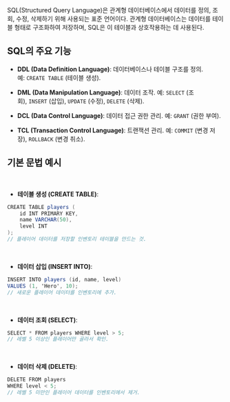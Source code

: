 SQL(Structured Query Language)은 관계형 데이터베이스에서 데이터를 정의, 조회, 수정, 삭제하기 위해 사용되는 표준 언어이다. 관계형 데이터베이스는 데이터를 테이블 형태로 구조화하여 저장하며, SQL은 이 테이블과 상호작용하는 데 사용된다.

## SQL의 주요 기능


- **DDL (Data Definition Language)**: 데이터베이스나 테이블 구조를 정의. 예: `CREATE TABLE` (테이블 생성).
    
- **DML (Data Manipulation Language)**: 데이터 조작. 예: `SELECT` (조회), `INSERT` (삽입), `UPDATE` (수정), `DELETE` (삭제).
    
- **DCL (Data Control Language)**: 데이터 접근 권한 관리. 예: `GRANT` (권한 부여).
    
- **TCL (Transaction Control Language)**: 트랜잭션 관리. 예: `COMMIT` (변경 저장), `ROLLBACK` (변경 취소).

## 기본 문법 예시

<br>



- **테이블 생성 (CREATE TABLE)**:
```cs
CREATE TABLE players (
    id INT PRIMARY KEY,
    name VARCHAR(50),
    level INT
);
// 플레이어 데이터를 저장할 인벤토리 테이블을 만드는 것.
```

<br>


- **데이터 삽입 (INSERT INTO)**:
```cs
INSERT INTO players (id, name, level)
VALUES (1, 'Hero', 10);
// 새로운 플레이어 데이터를 인벤토리에 추가.
```

<br>


- **데이터 조회 (SELECT)**:
```cs
SELECT * FROM players WHERE level > 5;
// 레벨 5 이상인 플레이어만 골라서 확인.
```



<br>

- **데이터 삭제 (DELETE)**:

```cs
DELETE FROM players
WHERE level < 5;
// 레벨 5 미만인 플레이어 데이터를 인벤토리에서 제거.
```
